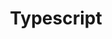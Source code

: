 ---
title: "Typescript"
layout: category
permalink: /categories/typescript/
author_profile: true
taxonomy: Typescript
sidebar:
  nav: "categories"
---